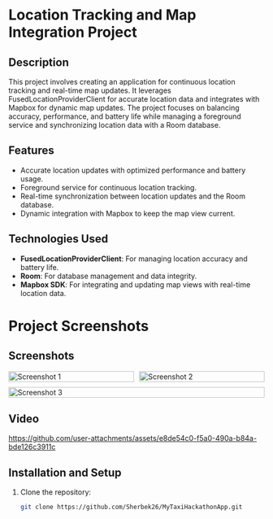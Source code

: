 # Location Tracking and Map Integration Project

## Description
This project involves creating an application for continuous location tracking and real-time map updates. It leverages FusedLocationProviderClient for accurate location data and integrates with Mapbox for dynamic map updates. The project focuses on balancing accuracy, performance, and battery life while managing a foreground service and synchronizing location data with a Room database.

## Features
- Accurate location updates with optimized performance and battery usage.
- Foreground service for continuous location tracking.
- Real-time synchronization between location updates and the Room database.
- Dynamic integration with Mapbox to keep the map view current.

## Technologies Used
- **FusedLocationProviderClient**: For managing location accuracy and battery life.
- **Room**: For database management and data integrity.
- **Mapbox SDK**: For integrating and updating map views with real-time location data.

# Project Screenshots

## Screenshots

<div style="display: flex; flex-wrap: wrap; gap: 10px;">
  <div style="flex: 1 1 calc(50% - 10px); box-sizing: border-box;">
    <img src="https://github.com/user-attachments/assets/82f98f46-977d-49ae-a9ca-61a03b50d9e4" alt="Screenshot 1" style="width: 100%; height: auto;">
  </div>
  <div style="flex: 1 1 calc(50% - 10px); box-sizing: border-box;">
    <img src="https://github.com/user-attachments/assets/a94aa4dd-26ec-4d42-b0e4-ac2b313edb47" alt="Screenshot 2" style="width: 100%; height: auto;">
  </div>
  <div style="flex: 1 1 calc(50% - 10px); box-sizing: border-box;">
    <img src="https://github.com/user-attachments/assets/8545d8b6-f554-4856-89c3-f51227481d77" alt="Screenshot 3" style="width: 100%; height: auto;">
  </div>
</div>

    
## Video

https://github.com/user-attachments/assets/e8de54c0-f5a0-490a-b84a-bde126c3911c

## Installation and Setup
1. Clone the repository:
   ```bash
   git clone https://github.com/Sherbek26/MyTaxiHackathonApp.git
